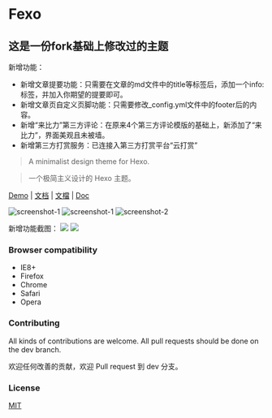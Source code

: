 # Fexo

## 这是一份fork基础上修改过的主题
新增功能：
- 新增文章提要功能：只需要在文章的md文件中的title等标签后，添加一个info: 标签，并加入你期望的提要即可。
- 新增文章页自定义页脚功能：只需要修改_config.yml文件中的footer后的内容。
- 新增“来比力”第三方评论：在原来4个第三方评论模版的基础上，新添加了“来比力”，界面美观且未被墙。
- 新增第三方打赏服务：已连接入第三方打赏平台“云打赏”

> A minimalist design theme for Hexo.

> 一个极简主义设计的 Hexo 主题。

<a href="https://jiacy.top/" target="_blank">Demo</a>
 |
<a href="http://forsigner.com/2016/03/10/fexo-doc-zh-cn/" target="_blank">文档</a>
 |
<a href="http://forsigner.com/2016/03/10/fexo-doc-zh-tw/" target="_blank">文檔</a>
 |
<a href="http://forsigner.com/2016/03/10/fexo-doc-en/" target="_blank">Doc</a>

![screenshot-1](http://forsigner.com/images/fexo/mobile.png?v=1)
![screenshot-1](http://forsigner.com/images/fexo/fexo-1.png?v=1)
![screenshot-2](http://forsigner.com/images/fexo/fexo-2.png?v1)

新增功能截图：
![](https://jiacy.top/images/readme_img1.png)
![](https://jiacy.top/images/readme_img2.png)

### Browser compatibility

- IE8+
- Firefox
- Chrome
- Safari
- Opera

### Contributing

All kinds of contributions are welcome.
All pull requests should be done on the dev branch.

欢迎任何改善的贡献，欢迎 Pull request 到 dev 分支。

### License

  [MIT](LICENSE)
